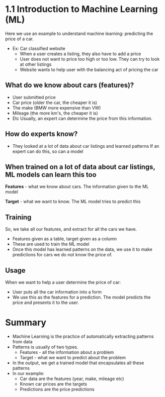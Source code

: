 # 1.1 Introduction to Machine Learning (ML)

Here we use an example to understand machine learning: predicting the price of a car.
- Ex: Car classified website
	- When a user creates a listing, they also have to add a price
	- User does not want to price too high or too low. They can try to look at other listings
	- Website wants to help user with the balancing act of pricing the car


## What do we know about cars (features)?
- User submitted price
- Car price (older the car, the cheaper it is)
- The make (BMW more expensive than VW)
- Mileage (the more km's, the cheaper it is)
- Etc
Usually, an expert can determine the price from this information.

## How do experts know?
- They looked at a lot of data about car listings and learned patterns
If an expert can do this, so can a model

## When trained on a lot of data about car listings, ML models can learn this too

**Features** - what we know about cars. The information given to the ML model

**Target** - what we want to know. The ML model tries to predict this

## Training
So, we take all our features, and extract for all the cars we have.
- Features given as a table, target given as a column
- These are used to train the ML model
- Once this model has learned patterns on the data, we use it to make predictions for cars we do not know the price of.

## Usage
When we want to help a user determine the price of car:
- User puts all the car information into a form
- We use this as the features for a prediction. The model predicts the price and presents it to the user.

# Summary
- Machine Learning is the practice of automatically extracting patterns from data
- Patterns is usually of two types. 
	- Features - all the information about a problem
	- Target - what we want to predict about the problem
- In the output, we get a trained model that encapsulates all these patterns
- In our example:
	- Car data are the features (year, make, mileage etc)
	- Known car prices are the targets
	- Predictions are the price predictions
